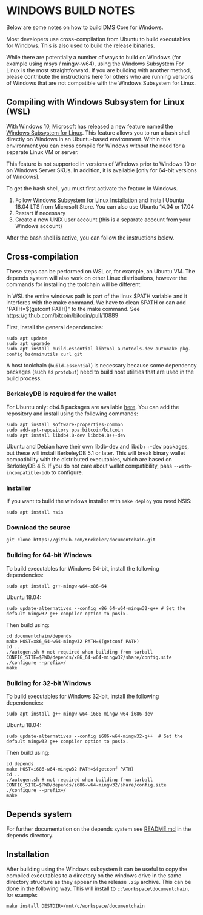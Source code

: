 WINDOWS BUILD NOTES
====================

Below are some notes on how to build DMS Core for Windows.

Most developers use cross-compilation from Ubuntu to build executables for
Windows. This is also used to build the release binaries.

While there are potentially a number of ways to build on Windows (for example using msys / mingw-w64),
using the Windows Subsystem For Linux is the most straightforward. If you are building with
another method, please contribute the instructions here for others who are running versions
of Windows that are not compatible with the Windows Subsystem for Linux.

Compiling with Windows Subsystem for Linux (WSL)
-------------------------------------------

With Windows 10, Microsoft has released a new feature named the [Windows
Subsystem for Linux](https://msdn.microsoft.com/commandline/wsl/about). This
feature allows you to run a bash shell directly on Windows in an Ubuntu-based
environment. Within this environment you can cross compile for Windows without
the need for a separate Linux VM or server.

This feature is not supported in versions of Windows prior to Windows 10 or on
Windows Server SKUs. In addition, it is available [only for 64-bit versions of
Windows].

To get the bash shell, you must first activate the feature in Windows.

1. Follow [Windows Subsystem for Linux Installation](https://docs.microsoft.com/en-us/windows/wsl/install-win10)
   and install Ubuntu 18.04 LTS from Microsoft Store.
   You can also use Ubuntu 14.04 or 17.04
1. Restart if necessary
1. Create a new UNIX user account (this is a separate account from your Windows account)

After the bash shell is active, you can follow the instructions below.

Cross-compilation
-------------------

These steps can be performed on WSL or, for example, an Ubuntu VM. The depends system
will also work on other Linux distributions, however the commands for
installing the toolchain will be different.

In WSL the entire windows path is part of the linux $PATH variable and it interferes with the
make command. We have to clean $PATH or can add "PATH=$(getconf PATH)" to the make command.
See https://github.com/bitcoin/bitcoin/pull/10889

First, install the general dependencies:

    sudo apt update
    sudo apt upgrade
    sudo apt install build-essential libtool autotools-dev automake pkg-config bsdmainutils curl git

A host toolchain (`build-essential`) is necessary because some dependency
packages (such as `protobuf`) need to build host utilities that are used in the
build process.

### BerkeleyDB is required for the wallet

For Ubuntu only: db4.8 packages are available [here](https://launchpad.net/~bitcoin/+archive/bitcoin).
You can add the repository and install using the following commands:

    sudo apt install software-properties-common
    sudo add-apt-repository ppa:bitcoin/bitcoin
    sudo apt install libdb4.8-dev libdb4.8++-dev

Ubuntu and Debian have their own libdb-dev and libdb++-dev packages, but these will install
BerkeleyDB 5.1 or later. This will break binary wallet compatibility with the distributed executables, which
are based on BerkeleyDB 4.8. If you do not care about wallet compatibility,
pass `--with-incompatible-bdb` to configure.

### Installer

If you want to build the windows installer with `make deploy` you need NSIS:

    sudo apt install nsis

### Download the source

    git clone https://github.com/Krekeler/documentchain.git

### Building for 64-bit Windows

To build executables for Windows 64-bit, install the following dependencies:

    sudo apt install g++-mingw-w64-x86-64
	
Ubuntu 18.04:

    sudo update-alternatives --config x86_64-w64-mingw32-g++ # Set the default mingw32 g++ compiler option to posix.
	
Then build using:

    cd documentchain/depends
    make HOST=x86_64-w64-mingw32 PATH=$(getconf PATH)
    cd ..
    ./autogen.sh # not required when building from tarball
    CONFIG_SITE=$PWD/depends/x86_64-w64-mingw32/share/config.site ./configure --prefix=/
    make

### Building for 32-bit Windows

To build executables for Windows 32-bit, install the following dependencies:

    sudo apt install g++-mingw-w64-i686 mingw-w64-i686-dev
	
Ubuntu 18.04:

    sudo update-alternatives --config i686-w64-mingw32-g++  # Set the default mingw32 g++ compiler option to posix.

Then build using:

    cd depends
    make HOST=i686-w64-mingw32 PATH=$(getconf PATH)
    cd ..
    ./autogen.sh # not required when building from tarball
    CONFIG_SITE=$PWD/depends/i686-w64-mingw32/share/config.site ./configure --prefix=/
    make

## Depends system

For further documentation on the depends system see [README.md](../depends/README.md) in the depends directory.

Installation
-------------

After building using the Windows subsystem it can be useful to copy the compiled
executables to a directory on the windows drive in the same directory structure
as they appear in the release `.zip` archive. This can be done in the following
way. This will install to `c:\workspace\documentchain`, for example:

    make install DESTDIR=/mnt/c/workspace/documentchain
